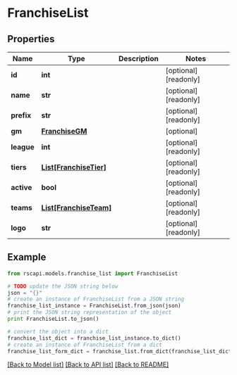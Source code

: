 # FranchiseList


## Properties
Name | Type | Description | Notes
------------ | ------------- | ------------- | -------------
**id** | **int** |  | [optional] [readonly] 
**name** | **str** |  | [optional] [readonly] 
**prefix** | **str** |  | [optional] [readonly] 
**gm** | [**FranchiseGM**](FranchiseGM.md) |  | [optional] 
**league** | **int** |  | [optional] [readonly] 
**tiers** | [**List[FranchiseTier]**](FranchiseTier.md) |  | [optional] [readonly] 
**active** | **bool** |  | [optional] [readonly] 
**teams** | [**List[FranchiseTeam]**](FranchiseTeam.md) |  | [optional] [readonly] 
**logo** | **str** |  | [optional] [readonly] 

## Example

```python
from rscapi.models.franchise_list import FranchiseList

# TODO update the JSON string below
json = "{}"
# create an instance of FranchiseList from a JSON string
franchise_list_instance = FranchiseList.from_json(json)
# print the JSON string representation of the object
print FranchiseList.to_json()

# convert the object into a dict
franchise_list_dict = franchise_list_instance.to_dict()
# create an instance of FranchiseList from a dict
franchise_list_form_dict = franchise_list.from_dict(franchise_list_dict)
```
[[Back to Model list]](../README.md#documentation-for-models) [[Back to API list]](../README.md#documentation-for-api-endpoints) [[Back to README]](../README.md)


